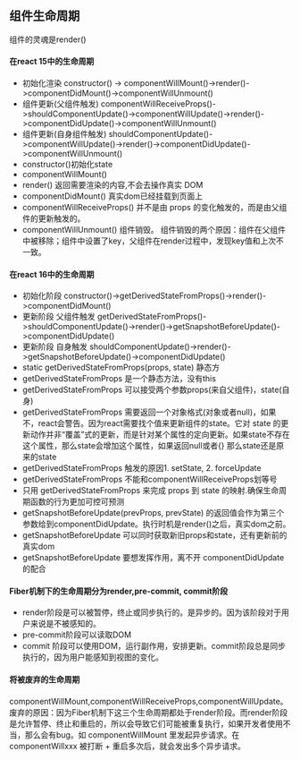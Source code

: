 ## 组件生命周期
组件的灵魂是render()
#### 在react 15中的生命周期
- 初始化渲染 
constructor() -> componentWillMount()->render()->componentDidMount()->componentWillUnmount()
- 组件更新(父组件触发)
componentWillReceiveProps()->shouldComponentUpdate()->componentWillUpdate()->render()->componentDidUpdate()->componentWillUnmount()
- 组件更新(自身组件触发)
shouldComponentUpdate()->componentWillUpdate()->render()->componentDidUpdate()->componentWillUnmount()
- constructor()初始化state
- componentWillMount() 
- render() 返回需要渲染的内容,不会去操作真实 DOM
- componentDidMount() 真实dom已经挂载到页面上
- componentWillReceiveProps() 并不是由 props 的变化触发的，而是由父组件的更新触发的。
- componentWillUnmount() 组件销毁。 组件销毁的两个原因：组件在父组件中被移除；组件中设置了key，父组件在render过程中，发现key值和上次不一致。

#### 在react 16中的生命周期
- 初始化阶段
constructor()->getDerivedStateFromProps()->render()->componentDidMount()
- 更新阶段 父组件触发
getDerivedStateFromProps()->shouldComponentUpdate()->render()->getSnapshotBeforeUpdate()->componentDidUpdate()
- 更新阶段 自身触发
shouldComponentUpdate()->render()->getSnapshotBeforeUpdate()->componentDidUpdate()
- static getDerivedStateFromProps(props, state) 静态方
- getDerivedStateFromProps 是一个静态方法，没有this
- getDerivedStateFromProps 可以接受两个参数props(来自父组件)，state(自身)
- getDerivedStateFromProps 需要返回一个对象格式(对象或者null)，如果不，react会警告。因为react需要找个值来更新组件的state。它对 state 的更新动作并非“覆盖”式的更新，而是针对某个属性的定向更新。如果state不存在这个属性，那么state会增加这个属性，如果返回null或者{} 那么state还是原来的state
- getDerivedStateFromProps 触发的原因1. setState, 2. forceUpdate
- getDerivedStateFromProps 不能和componentWillReceiveProps划等号
- 只用 getDerivedStateFromProps 来完成 props 到 state 的映射.确保生命周期函数的行为更加可控可预测
- getSnapshotBeforeUpdate(prevProps, prevState) 的返回值会作为第三个参数给到componentDidUpdate。执行时机是render()之后，真实dom之前。
- getSnapshotBeforeUpdate 可以同时获取新旧props和state，还有更新前的真实dom
- getSnapshotBeforeUpdate 要想发挥作用，离不开 componentDidUpdate 的配合

#### Fiber机制下的生命周期分为render,pre-commit, commit阶段
- render阶段是可以被暂停，终止或同步执行的。是异步的。因为该阶段对于用户来说是不被感知的。
- pre-commit阶段可以读取DOM
- commit 阶段可以使用DOM，运行副作用，安排更新。commit阶段总是同步执行的，因为用户能感知到视图的变化。

#### 将被废弃的生命周期
componentWillMount,componentWillReceiveProps,componentWillUpdate。
废弃的原因：因为Fiber机制下这三个生命周期都处于render阶段。而render阶段是允许暂停、终止和重启的，所以会导致它们可能被重复执行，如果开发者使用不当，那么会有bug。如 componentWillMount 里发起异步请求。在 componentWillxxx 被打断 + 重启多次后，就会发出多个异步请求。




